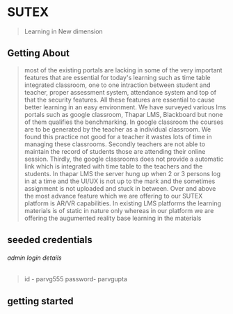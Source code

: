 # SUTEX
> Learning in New dimension


## Getting About
>most of the existing portals are lacking in some of the very important features that are essential for today's learning such as time table integrated classroom, one to one intraction between student and teacher, proper assessment system, attendance system and top of that the security features. All these features are essential to cause better learning in an easy environment. We have surveyed various lms portals such as google classroom, Thapar LMS, Blackboard but none of them qualifies the benchmarking. In google classroom the courses are to be generated by the teacher as a individual classroom. We found this practice not good for a teacher it wastes lots of time in managing these classrooms. Secondly teachers are not able to maintain the record of students those are attending their online session. Thirdly, the google classrooms does not provide a automatic link which is integrated with time table to the teachers and the students. In thapar LMS the server hung up when 2 or 3 persons log in at a time and the UI/UX is not up to the mark and the sometimes assignment is not uploaded and stuck in between. Over and above the most advance feature which we are offering to our SUTEX platform is AR/VR capabilities. In existing LMS platforms the learning materials is of static in nature only whereas in our platform we are offering the augumented reality base learning in the materials

## seeded credentials
###### admin login details
> id - parvg555
> password- parvgupta

## getting started
